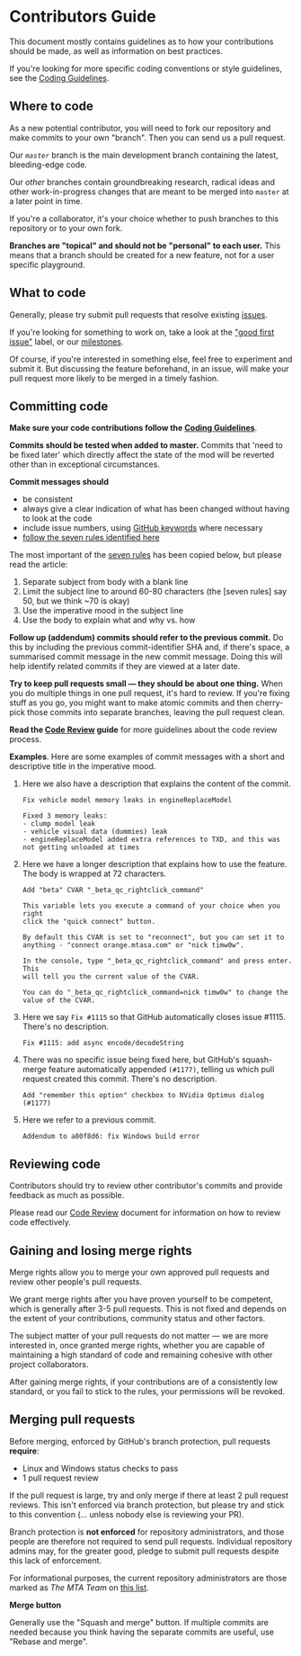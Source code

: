 # Contributors Guide

This document mostly contains guidelines as to how your contributions
should be made, as well as information on best practices.

If you're looking for more specific coding conventions or style guidelines, see the [Coding Guidelines](CODING_GUIDELINES.md).

## Where to code

As a new potential contributor, you will need to fork our repository and make
commits to your own "branch". Then you can send us a pull request.

Our _`master`_ branch is the main development branch containing the
latest, bleeding-edge code.

Our _other_ branches contain groundbreaking research, radical ideas and other
work-in-progress changes that are meant to be merged into `master` at
a later point in time.

If you're a collaborator, it's your choice whether to push branches to this
repository or to your own fork.

**Branches are "topical" and should not be "personal" to each
user.** This means that a branch should be created for a new feature,
not for a user specific playground.

## What to code

Generally, please try submit pull requests that resolve existing
[issues](https://github.com/multitheftauto/mtasa-blue/issues).

If you're looking for something to work on, take a look at the ["good first issue"]
label, or our [milestones].

["good first issue"]: https://github.com/multitheftauto/mtasa-blue/issues?q=is%3Aissue+is%3Aopen+sort%3Aupdated-desc+label%3A%22good+first+issue%22
[milestones]: https://github.com/multitheftauto/mtasa-blue/milestones?direction=asc&sort=due_date

Of course, if you're interested in something else, feel free to experiment
and submit it. But discussing the feature beforehand, in an issue, will
make your pull request more likely to be merged in a timely fashion.

## Committing code

**Make sure your code contributions follow the [Coding Guidelines](CODING_GUIDELINES.md)**.

**Commits should be tested when added to master.** Commits
that 'need to be fixed later' which directly affect the state of
the mod will be reverted other than in exceptional circumstances.

**Commit messages should**

- be consistent
- always give a clear indication of what has been changed without having to look at the code
- include issue numbers, using [GitHub keywords](https://help.github.com/en/github/managing-your-work-on-github/linking-a-pull-request-to-an-issue#linking-a-pull-request-to-an-issue-using-a-keyword) where necessary
- [follow the seven rules identified here](http://chris.beams.io/posts/git-commit/)
    
The most important of the [seven rules](http://chris.beams.io/posts/git-commit/) has been copied below, but please read the article:

1. Separate subject from body with a blank line
2. Limit the subject line to around 60-80 characters (the [seven rules] say 50, but we think ~70 is okay)
3. Use the imperative mood in the subject line
4. Use the body to explain what and why vs. how

**Follow up (addendum) commits should refer to the previous commit.** Do this by 
including the previous commit-identifier SHA and, if there's space, a summarised commit message in
the new commit message. Doing this will help identify related commits
if they are viewed at a later date.

**Try to keep pull requests small — they should be about one thing.** When you do multiple things
in one pull request, it's hard to review. If you're fixing stuff as you go, you might want
to make atomic commits and then cherry-pick those commits into separate branches,
leaving the pull request clean.

**Read the [Code Review](/CODE_REVIEW.md) guide** for more guidelines about the code review process.

**Examples**. Here are some examples of commit messages with a short and descriptive title in the imperative mood.

1.  Here we also have a description that explains the content of the commit.
    ```
    Fix vehicle model memory leaks in engineReplaceModel
    
    Fixed 3 memory leaks:
    - clump model leak
    - vehicle visual data (dummies) leak
    - engineReplaceModel added extra references to TXD, and this was not getting unloaded at times
    ```

2.  Here we have a longer description that explains how to use the feature. The body is wrapped at 72 characters.
    ```
    Add "beta" CVAR "_beta_qc_rightclick_command"
    
    This variable lets you execute a command of your choice when you right
    click the "quick connect" button.
    
    By default this CVAR is set to "reconnect", but you can set it to
    anything - "connect orange.mtasa.com" or "nick timw0w".
    
    In the console, type "_beta_qc_rightclick_command" and press enter. This
    will tell you the current value of the CVAR.
    
    You can do "_beta_qc_rightclick_command=nick timw0w" to change the
    value of the CVAR.
    ```

3.  Here we say `Fix #1115` so that GitHub automatically closes issue #1115. There's no description.
    ```
    Fix #1115: add async encode/decodeString
    ```

4.  There was no specific issue being fixed here, but GitHub's squash-merge feature automatically appended `(#1177)`,
    telling us which pull request created this commit. There's no description.
    ```
    Add "remember this option" checkbox to NVidia Optimus dialog (#1177)
    ```

5.  Here we refer to a previous commit.
    ```
    Addendum to a80f8d6: fix Windows build error
    ```

## Reviewing code

Contributors should try to review other contributor's commits and provide
feedback as much as possible.

Please read our [Code Review](/CODE_REVIEW.md) document for information on how to review code effectively.

## Gaining and losing merge rights

Merge rights allow you to merge your own approved pull requests and 
review other people's pull requests.

We grant merge rights after you have proven yourself to be competent,
which is generally after 3-5 pull requests. This is not fixed and depends
on the extent of your contributions, community status and other factors.

The subject matter of your pull requests do not matter — we are more interested in,
once granted merge rights, whether you are capable of maintaining
a high standard of code and remaining cohesive with other project collaborators.

After gaining merge rights, if your contributions are of a consistently low standard,
or you fail to stick to the rules, your permissions will be revoked.

## Merging pull requests

Before merging, enforced by GitHub's branch protection, pull requests **require**:
- Linux and Windows status checks to pass
- 1 pull request review

If the pull request is large, try and only merge if there at least 2 pull request reviews.
This isn't enforced via branch protection, but please try and stick to this convention
(... unless nobody else is reviewing your PR).

Branch protection is **not enforced** for repository administrators,
and those people are therefore not required to send pull requests. Individual repository 
admins may, for the greater good, pledge to submit pull requests despite this lack of enforcement.

For informational purposes, the current repository administrators are those marked as 
_The MTA Team_ on [this list](https://forum.mtasa.com/staff/).

**Merge button**

Generally use the "Squash and merge" button. If multiple commits are needed because you think
having the separate commits are useful, use "Rebase and merge".